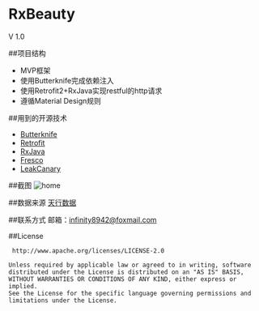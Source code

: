 # RxBeauty
V 1.0

##项目结构
 * MVP框架
 * 使用Butterknife完成依赖注入
 * 使用Retrofit2+RxJava实现restful的http请求
 * 遵循Material Design规则
 
##用到的开源技术
* [Butterknife](https://github.com/JakeWharton/butterknife)
* [Retrofit](https://github.com/square/retrofit)
* [RxJava](https://github.com/ReactiveX/RxJava)
* [Fresco](https://github.com/facebook/fresco)
* [LeakCanary](https://github.com/square/leakcanary)

##截图
![home](https://raw.githubusercontent.com/infinity8942/RxBeauty/master/screenshots/home.png)

##数据来源
[天行数据](http://api.huceo.com/) 

##联系方式
邮箱：[infinity8942@foxmail.com](infinity8942@foxmail.com)

##License

     http://www.apache.org/licenses/LICENSE-2.0

	Unless required by applicable law or agreed to in writing, software
	distributed under the License is distributed on an "AS IS" BASIS,
	WITHOUT WARRANTIES OR CONDITIONS OF ANY KIND, either express or implied.
	See the License for the specific language governing permissions and
	limitations under the License.
